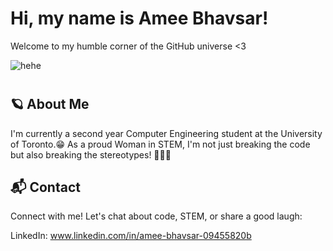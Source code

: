 # Hi, my name is Amee Bhavsar! 
Welcome to my humble corner of the GitHub universe <3

![hehe](https://github.com/ameebhavsar/LED-Glove-and-Corset/assets/139820021/0fdec871-1aff-4976-8863-9c97fc3065fe)

# 

## 🪐 About Me
I'm currently a second year Computer Engineering student at the University of Toronto.😁 As a proud Woman in STEM, I'm not just breaking the code but also breaking the stereotypes! 💪👩‍🔬

## 📬 Contact
Connect with me! Let's chat about code, STEM, or share a good laugh:

LinkedIn: www.linkedin.com/in/amee-bhavsar-09455820b



